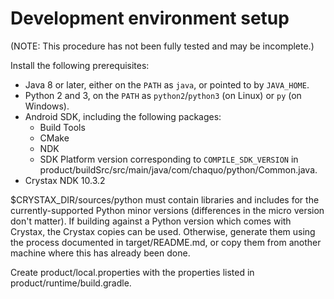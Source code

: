 # Development environment setup

(NOTE: This procedure has not been fully tested and may be incomplete.)

Install the following prerequisites:

* Java 8 or later, either on the `PATH` as `java`, or pointed to by `JAVA_HOME`.
* Python 2 and 3, on the `PATH` as `python2`/`python3` (on Linux) or `py` (on Windows).
* Android SDK, including the following packages:
   * Build Tools
   * CMake
   * NDK
   * SDK Platform version corresponding to `COMPILE_SDK_VERSION` in
     product/buildSrc/src/main/java/com/chaquo/python/Common.java.
* Crystax NDK 10.3.2

$CRYSTAX_DIR/sources/python must contain libraries and includes for the currently-supported
Python minor versions (differences in the micro version don't matter). If building against a
Python version which comes with Crystax, the Crystax copies can be used. Otherwise, generate
them using the process documented in target/README.md, or copy them from another machine where
this has already been done.

Create product/local.properties with the properties listed in product/runtime/build.gradle.
